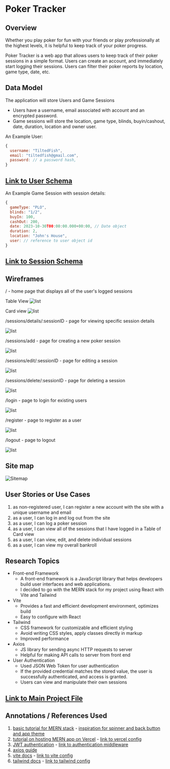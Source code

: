 # Poker Tracker

## Overview

Whether you play poker for fun with your friends or play professionally at the highest levels, it is helpful to keep track of your poker progress. 

Poker Tracker is a web app that allows users to keep track of their poker sessions in a simple format. Users can create an account, and immediately start logging their sessions. Users can filter their poker reports by location, game type, date, etc.

## Data Model

The application will store Users and Game Sessions

* Users have a username, email associated with account and an encrypted password.
* Game sessions will store the location, game type, blinds, buyin/cashout, date, duration, location and owner user.

An Example User:

```javascript
{
  username: "TiltedFish",
  email: "tiltedfish@gmail.com",
  password: // a password hash,
}
```
## [Link to User Schema](server/models/userModel.js) 
An Example Game Session with session details:

```javascript
{
  gameType: "PLO",
  blinds: "1/2",
  buyIn: 100,
  cashOut: 200,
  date: 2023-10-30T00:00:00.000+00:00, // Date object
  duration: 2,
  location: "John's House",
  user: // reference to user object id
}
```
## [Link to Session Schema](server/models/sessionModel.js) 

## Wireframes

/ - home page that displays all of the user's logged sessions

Table View 
![list](documentation/home.png)

Card view
![list](documentation/home-card.png)

/sessions/details/:sessionID - page for viewing specific session details

![list](documentation/session-details.png)

/sessions/add - page for creating a new poker session

![list](documentation/add.png)

/sessions/edit/:sessionID - page for editing a session

![list](documentation/edit.png)

/sessions/delete/:sessionID - page for deleting a session

![list](documentation/delete.png)

/login - page to login for existing users

![list](documentation/login.png)

/register - page to register as a user

![list](documentation/register.png)

/logout - page to logout

![list](documentation/logout.png)

## Site map

![Sitemap](documentation/sitemap.jpg)

## User Stories or Use Cases

1. as non-registered user, I can register a new account with the site with a unique username and email
2. as a user, I can log in and log out from the site
3. as a user, I can log a poker session
4. as a user, I can view all of the sessions that I have logged in a Table of Card view
5. as a user, I can view, edit, and delete individual sessions
6. as a user, I can view my overall bankroll 


## Research Topics
* Front-end Framework
    * A front-end framework is a JavaScript library that helps developers build user interfaces and web applications.
    * I decided to go with the MERN stack for my project using React with Vite and Tailwind
* Vite
    * Provides a fast and efficient development environment, optimizes build
    * Easy to configure with React
* Tailwind
    * CSS framework for customizable and efficient styling
    * Avoid writing CSS styles, apply classes directly in markup
    * Improved performance
* Axios
    * JS library for sending async HTTP requests to server
    * Helpful for making API calls to server from front end
* User Authentication
    * Used JSON Web Token for user authentication
    * If the provided credential matches the stored value, the user is successfully authenticated, and access is granted.
    * Users can view and manipulate their own sessions

## [Link to Main Project File](server/index.js) 

## Annotations / References Used

1. [basic tutorial for MERN stack](https://www.youtube.com/watch?v=-42K44A1oMA) - [inspiration for spinner and back button and app theme](frontend/src/components/Spinner.jsx)
2. [tutorial on hosting MERN app on Vercel](https://www.youtube.com/watch?v=Cfi0mymfKiA) - [link to vercel config](server/vercel.json)
3. [JWT authentication](https://jwt.io/) - [link to authentication middleware](server/middleware/authMiddleware.js)
4. [axios guide](https://www.geeksforgeeks.org/axios-in-react-a-guide-for-beginners/)
5. [vite docs](https://vitejs.dev/) - [link to vite config](frontend/vite.config.js)
6. [tailwind docs](https://tailwindcss.com/) - [link to tailwind config](frontend/tailwind.config.js)

